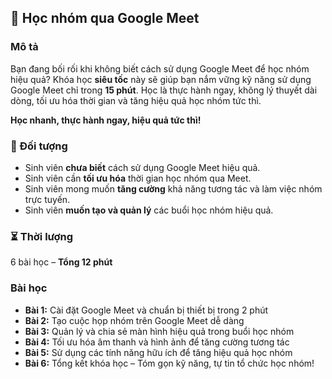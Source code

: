 ## 📌 Học nhóm qua Google Meet

### Mô tả
Bạn đang bối rối khi không biết cách sử dụng Google Meet để học nhóm hiệu quả? Khóa học **siêu tốc** này sẽ giúp bạn nắm vững kỹ năng sử dụng Google Meet chỉ trong **15 phút**. Học là thực hành ngay, không lý thuyết dài dòng, tối ưu hóa thời gian và tăng hiệu quả học nhóm tức thì. 

**Học nhanh, thực hành ngay, hiệu quả tức thì!**

### 🎯 Đối tượng
- Sinh viên **chưa biết** cách sử dụng Google Meet hiệu quả.
- Sinh viên cần **tối ưu hóa** thời gian học nhóm qua Meet.
- Sinh viên mong muốn **tăng cường** khả năng tương tác và làm việc nhóm trực tuyến.
- Sinh viên **muốn tạo và quản lý** các buổi học nhóm hiệu quả.

### ⏳ Thời lượng
6 bài học – **Tổng 12 phút**

### Bài học
- **Bài 1:** Cài đặt Google Meet và chuẩn bị thiết bị trong 2 phút
- **Bài 2:** Tạo cuộc họp nhóm trên Google Meet dễ dàng
- **Bài 3:** Quản lý và chia sẻ màn hình hiệu quả trong buổi học nhóm
- **Bài 4:** Tối ưu hóa âm thanh và hình ảnh để tăng cường tương tác
- **Bài 5:** Sử dụng các tính năng hữu ích để tăng hiệu quả học nhóm
- **Bài 6:** Tổng kết khóa học – Tóm gọn kỹ năng, tự tin tổ chức học nhóm!